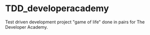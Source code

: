 # TDD_developeracademy
Test driven development project "game of life" done  in pairs for The Developer Academy.
